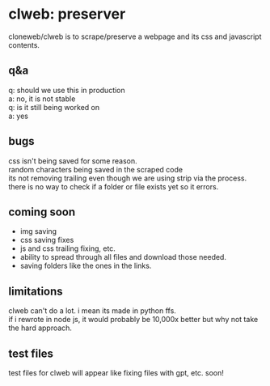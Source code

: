 # clweb: preserver
cloneweb/clweb is to scrape/preserve a webpage and its css and javascript contents.
## q&a
q: should we use this in production<br>
a: no, it is not stable<br>
q: is it still being worked on<br>
a: yes
## bugs
css isn't being saved for some reason.<br>
random characters being saved in the scraped code<br>
its not removing trailing even though we are using strip via the process.<br>
there is no way to check if a folder or file exists yet so it errors.
## coming soon
- img saving
- css saving fixes
- js and css trailing fixing, etc.
- ability to spread through all files and download those needed.
- saving folders like the ones in the links.
## limitations
clweb can't do a lot. i mean its made in python ffs.<br>
if i rewrote in node js, it would probably be 10,000x better but why not take the hard approach.
## test files
test files for clweb will appear like fixing files with gpt, etc. soon!